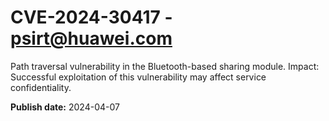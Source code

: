 # CVE-2024-30417 - psirt@huawei.com

Path traversal vulnerability in the Bluetooth-based sharing module.
Impact: Successful exploitation of this vulnerability may affect service confidentiality.

**Publish date:** 2024-04-07
